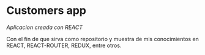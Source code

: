 <h1>Customers app</h1>
<i>Aplicacion creada con REACT</i>
<p>Con el fin de que sirva como repositorio y muestra de mis conocimientos en REACT, REACT-ROUTER, REDUX, entre otros.</p>
